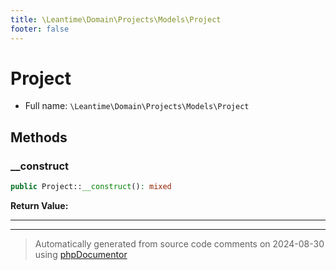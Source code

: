 ```yaml
---
title: \Leantime\Domain\Projects\Models\Project
footer: false
---
```


# Project





* Full name: `\Leantime\Domain\Projects\Models\Project`



## Methods

### __construct



```php
public Project::__construct(): mixed
```









**Return Value:**





---


---
> Automatically generated from source code comments on 2024-08-30 using [phpDocumentor](http://www.phpdoc.org/)

